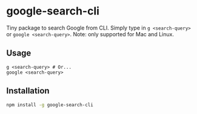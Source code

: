 # google-search-cli

Tiny package to search Google from CLI. Simply type in `g <search-query>` or `google <search-query>`. Note: only supported for Mac and Linux.

## Usage
```
g <search-query> # Or...
google <search-query>
```

## Installation

```sh
npm install -g google-search-cli
```
